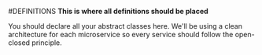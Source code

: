 #DEFINITIONS
**This is where all definitions should be placed**

You should declare all your abstract classes here. We'll be using a clean architecture
for each microservice so every service should follow the open-closed principle.
